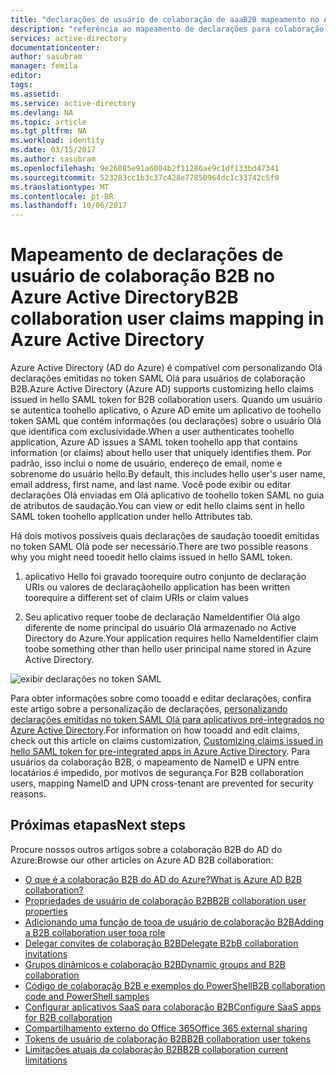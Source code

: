 ```yaml
---
title: "declarações de usuário de colaboração de aaaB2B mapeamento no Active Directory do Azure | Microsoft Docs"
description: "referência ao mapeamento de declarações para colaboração B2B do Azure Active Directory"
services: active-directory
documentationcenter: 
author: sasubram
manager: femila
editor: 
tags: 
ms.assetid: 
ms.service: active-directory
ms.devlang: NA
ms.topic: article
ms.tgt_pltfrm: NA
ms.workload: identity
ms.date: 03/15/2017
ms.author: sasubram
ms.openlocfilehash: 9e26085e91a6004b2f11286ae9c1df133bd47341
ms.sourcegitcommit: 523283cc1b3c37c428e77850964dc1c33742c5f0
ms.translationtype: MT
ms.contentlocale: pt-BR
ms.lasthandoff: 10/06/2017
---
```

# <a name="b2b-collaboration-user-claims-mapping-in-azure-active-directory"></a><span data-ttu-id="63d2b-103">Mapeamento de declarações de usuário de colaboração B2B no Azure Active Directory</span><span class="sxs-lookup"><span data-stu-id="63d2b-103">B2B collaboration user claims mapping in Azure Active Directory</span></span>

<span data-ttu-id="63d2b-104">Azure Active Directory (AD do Azure) é compatível com personalizando Olá declarações emitidas no token SAML Olá para usuários de colaboração B2B.</span><span class="sxs-lookup"><span data-stu-id="63d2b-104">Azure Active Directory (Azure AD) supports customizing hello claims issued in hello SAML token for B2B collaboration users.</span></span> <span data-ttu-id="63d2b-105">Quando um usuário se autentica toohello aplicativo, o Azure AD emite um aplicativo de toohello token SAML que contém informações (ou declarações) sobre o usuário Olá que identifica com exclusividade.</span><span class="sxs-lookup"><span data-stu-id="63d2b-105">When a user authenticates toohello application, Azure AD issues a SAML token toohello app that contains information (or claims) about hello user that uniquely identifies them.</span></span> <span data-ttu-id="63d2b-106">Por padrão, isso inclui o nome de usuário, endereço de email, nome e sobrenome do usuário hello.</span><span class="sxs-lookup"><span data-stu-id="63d2b-106">By default, this includes hello user's user name, email address, first name, and last name.</span></span> <span data-ttu-id="63d2b-107">Você pode exibir ou editar declarações Olá enviadas em Olá aplicativo de toohello token SAML no guia de atributos de saudação.</span><span class="sxs-lookup"><span data-stu-id="63d2b-107">You can view or edit hello claims sent in hello SAML token toohello application under hello Attributes tab.</span></span>

<span data-ttu-id="63d2b-108">Há dois motivos possíveis quais declarações de saudação tooedit emitidas no token SAML Olá pode ser necessário.</span><span class="sxs-lookup"><span data-stu-id="63d2b-108">There are two possible reasons why you might need tooedit hello claims issued in hello SAML token.</span></span>

1. <span data-ttu-id="63d2b-109">aplicativo Hello foi gravado toorequire outro conjunto de declaração URIs ou valores de declaração</span><span class="sxs-lookup"><span data-stu-id="63d2b-109">hello application has been written toorequire a different set of claim URIs or claim values</span></span>

2. <span data-ttu-id="63d2b-110">Seu aplicativo requer toobe de declaração NameIdentifier Olá algo diferente de nome principal do usuário Olá armazenado no Active Directory do Azure.</span><span class="sxs-lookup"><span data-stu-id="63d2b-110">Your application requires hello NameIdentifier claim toobe something other than hello user principal name stored in Azure Active Directory.</span></span>

  ![exibir declarações no token SAML](media/active-directory-b2b-claims-mapping/view-claims-in-saml-token.png)

<span data-ttu-id="63d2b-112">Para obter informações sobre como tooadd e editar declarações, confira este artigo sobre a personalização de declarações, [personalizando declarações emitidas no token SAML Olá para aplicativos pré-integrados no Azure Active Directory](develop/active-directory-saml-claims-customization.md).</span><span class="sxs-lookup"><span data-stu-id="63d2b-112">For information on how tooadd and edit claims, check out this article on claims customization, [Customizing claims issued in hello SAML token for pre-integrated apps in Azure Active Directory](develop/active-directory-saml-claims-customization.md).</span></span> <span data-ttu-id="63d2b-113">Para usuários da colaboração B2B, o mapeamento de NameID e UPN entre locatários é impedido, por motivos de segurança.</span><span class="sxs-lookup"><span data-stu-id="63d2b-113">For B2B collaboration users, mapping NameID and UPN cross-tenant are prevented for security reasons.</span></span>


## <a name="next-steps"></a><span data-ttu-id="63d2b-114">Próximas etapas</span><span class="sxs-lookup"><span data-stu-id="63d2b-114">Next steps</span></span>

<span data-ttu-id="63d2b-115">Procure nossos outros artigos sobre a colaboração B2B do AD do Azure:</span><span class="sxs-lookup"><span data-stu-id="63d2b-115">Browse our other articles on Azure AD B2B collaboration:</span></span>

* [<span data-ttu-id="63d2b-116">O que é a colaboração B2B do AD do Azure?</span><span class="sxs-lookup"><span data-stu-id="63d2b-116">What is Azure AD B2B collaboration?</span></span>](active-directory-b2b-what-is-azure-ad-b2b.md)
* [<span data-ttu-id="63d2b-117">Propriedades de usuário de colaboração B2B</span><span class="sxs-lookup"><span data-stu-id="63d2b-117">B2B collaboration user properties</span></span>](active-directory-b2b-user-properties.md)
* [<span data-ttu-id="63d2b-118">Adicionando uma função de tooa de usuário de colaboração B2B</span><span class="sxs-lookup"><span data-stu-id="63d2b-118">Adding a B2B collaboration user tooa role</span></span>](active-directory-b2b-add-guest-to-role.md)
* [<span data-ttu-id="63d2b-119">Delegar convites de colaboração B2B</span><span class="sxs-lookup"><span data-stu-id="63d2b-119">Delegate B2bB collaboration invitations</span></span>](active-directory-b2b-delegate-invitations.md)
* [<span data-ttu-id="63d2b-120">Grupos dinâmicos e colaboração B2B</span><span class="sxs-lookup"><span data-stu-id="63d2b-120">Dynamic groups and B2B collaboration</span></span>](active-directory-b2b-dynamic-groups.md)
* [<span data-ttu-id="63d2b-121">Código de colaboração B2B e exemplos do PowerShell</span><span class="sxs-lookup"><span data-stu-id="63d2b-121">B2B collaboration code and PowerShell samples</span></span>](active-directory-b2b-code-samples.md)
* [<span data-ttu-id="63d2b-122">Configurar aplicativos SaaS para colaboração B2B</span><span class="sxs-lookup"><span data-stu-id="63d2b-122">Configure SaaS apps for B2B collaboration</span></span>](active-directory-b2b-configure-saas-apps.md)
* [<span data-ttu-id="63d2b-123">Compartilhamento externo do Office 365</span><span class="sxs-lookup"><span data-stu-id="63d2b-123">Office 365 external sharing</span></span>](active-directory-b2b-o365-external-user.md)
* [<span data-ttu-id="63d2b-124">Tokens de usuário de colaboração B2B</span><span class="sxs-lookup"><span data-stu-id="63d2b-124">B2B collaboration user tokens</span></span>](active-directory-b2b-user-token.md)
* [<span data-ttu-id="63d2b-125">Limitações atuais da colaboração B2B</span><span class="sxs-lookup"><span data-stu-id="63d2b-125">B2B collaboration current limitations</span></span>](active-directory-b2b-current-limitations.md)
